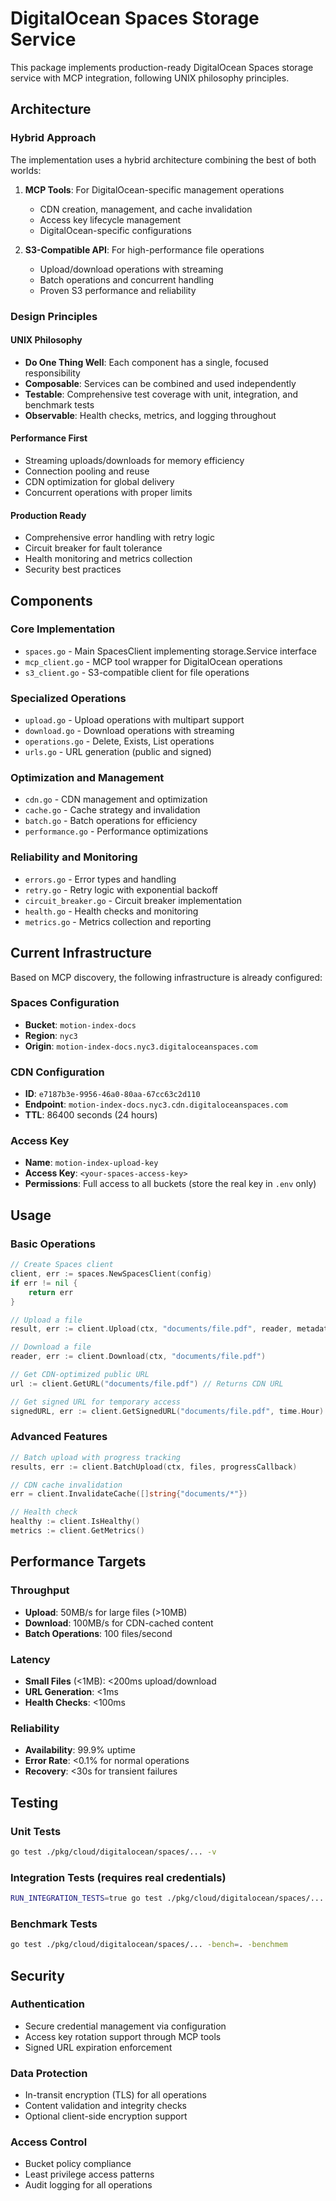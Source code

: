 # DigitalOcean Spaces Storage Service

This package implements production-ready DigitalOcean Spaces storage service with MCP integration, following UNIX philosophy principles.

## Architecture

### Hybrid Approach
The implementation uses a hybrid architecture combining the best of both worlds:

1. **MCP Tools**: For DigitalOcean-specific management operations
   - CDN creation, management, and cache invalidation
   - Access key lifecycle management
   - DigitalOcean-specific configurations

2. **S3-Compatible API**: For high-performance file operations
   - Upload/download operations with streaming
   - Batch operations and concurrent handling
   - Proven S3 performance and reliability

### Design Principles

#### UNIX Philosophy
- **Do One Thing Well**: Each component has a single, focused responsibility
- **Composable**: Services can be combined and used independently  
- **Testable**: Comprehensive test coverage with unit, integration, and benchmark tests
- **Observable**: Health checks, metrics, and logging throughout

#### Performance First
- Streaming uploads/downloads for memory efficiency
- Connection pooling and reuse
- CDN optimization for global delivery
- Concurrent operations with proper limits

#### Production Ready
- Comprehensive error handling with retry logic
- Circuit breaker for fault tolerance
- Health monitoring and metrics collection
- Security best practices

## Components

### Core Implementation
- `spaces.go` - Main SpacesClient implementing storage.Service interface
- `mcp_client.go` - MCP tool wrapper for DigitalOcean operations
- `s3_client.go` - S3-compatible client for file operations

### Specialized Operations
- `upload.go` - Upload operations with multipart support
- `download.go` - Download operations with streaming
- `operations.go` - Delete, Exists, List operations
- `urls.go` - URL generation (public and signed)

### Optimization and Management
- `cdn.go` - CDN management and optimization
- `cache.go` - Cache strategy and invalidation
- `batch.go` - Batch operations for efficiency
- `performance.go` - Performance optimizations

### Reliability and Monitoring
- `errors.go` - Error types and handling
- `retry.go` - Retry logic with exponential backoff
- `circuit_breaker.go` - Circuit breaker implementation
- `health.go` - Health checks and monitoring
- `metrics.go` - Metrics collection and reporting

## Current Infrastructure

Based on MCP discovery, the following infrastructure is already configured:

### Spaces Configuration
- **Bucket**: `motion-index-docs`
- **Region**: `nyc3` 
- **Origin**: `motion-index-docs.nyc3.digitaloceanspaces.com`

### CDN Configuration
- **ID**: `e7187b3e-9956-46a0-80aa-67cc63c2d110`
- **Endpoint**: `motion-index-docs.nyc3.cdn.digitaloceanspaces.com`
- **TTL**: 86400 seconds (24 hours)

### Access Key
- **Name**: `motion-index-upload-key`
- **Access Key**: `<your-spaces-access-key>`
- **Permissions**: Full access to all buckets (store the real key in `.env` only)

## Usage

### Basic Operations
```go
// Create Spaces client
client, err := spaces.NewSpacesClient(config)
if err != nil {
    return err
}

// Upload a file
result, err := client.Upload(ctx, "documents/file.pdf", reader, metadata)

// Download a file  
reader, err := client.Download(ctx, "documents/file.pdf")

// Get CDN-optimized public URL
url := client.GetURL("documents/file.pdf") // Returns CDN URL

// Get signed URL for temporary access
signedURL, err := client.GetSignedURL("documents/file.pdf", time.Hour)
```

### Advanced Features
```go
// Batch upload with progress tracking
results, err := client.BatchUpload(ctx, files, progressCallback)

// CDN cache invalidation
err = client.InvalidateCache([]string{"documents/*"})

// Health check
healthy := client.IsHealthy()
metrics := client.GetMetrics()
```

## Performance Targets

### Throughput
- **Upload**: 50MB/s for large files (>10MB)
- **Download**: 100MB/s for CDN-cached content
- **Batch Operations**: 100 files/second

### Latency
- **Small Files** (<1MB): <200ms upload/download
- **URL Generation**: <1ms
- **Health Checks**: <100ms

### Reliability
- **Availability**: 99.9% uptime
- **Error Rate**: <0.1% for normal operations
- **Recovery**: <30s for transient failures

## Testing

### Unit Tests
```bash
go test ./pkg/cloud/digitalocean/spaces/... -v
```

### Integration Tests (requires real credentials)
```bash
RUN_INTEGRATION_TESTS=true go test ./pkg/cloud/digitalocean/spaces/... -v -tags=integration
```

### Benchmark Tests
```bash
go test ./pkg/cloud/digitalocean/spaces/... -bench=. -benchmem
```

## Security

### Authentication
- Secure credential management via configuration
- Access key rotation support through MCP tools
- Signed URL expiration enforcement

### Data Protection
- In-transit encryption (TLS) for all operations
- Content validation and integrity checks
- Optional client-side encryption support

### Access Control
- Bucket policy compliance
- Least privilege access patterns
- Audit logging for all operations
